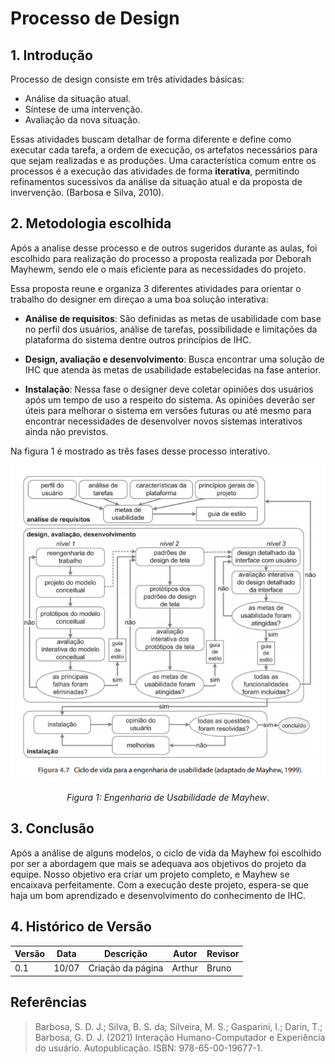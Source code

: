 # Processo de Design

## 1. Introdução

Processo de design consiste em três atividades básicas:

* Análise da situação atual.
* Síntese de uma intervenção.
* Avaliação da nova situação.

Essas atividades buscam detalhar de forma diferente e define como executar cada tarefa, a ordem de execução, os artefatos necessários para que sejam realizadas e as produções. Uma característica comum entre os processos é a execução das atividades de forma **iterativa**, permitindo refinamentos sucessivos da análise da situação atual e da proposta de invervenção. (Barbosa e Silva, 2010).

## 2. Metodologia escolhida

Após a analise desse processo e de outros sugeridos durante as aulas, foi escolhido para realização do processo a proposta realizada por Deborah Mayhewm, sendo ele o mais eficiente para as necessidades do projeto.

Essa proposta reune e organiza 3 diferentes atividades para orientar o trabalho do designer em direçao a uma boa solução interativa:

* **Análise de requisitos**: São definidas as metas de usabilidade com base no perfil dos usuários, análise de tarefas, possibilidade e limitações da plataforma do sistema dentre outros princípios de IHC.
  
* **Design, avaliação e desenvolvimento**: Busca encontrar uma solução de IHC que atenda às metas de usabilidade estabelecidas na fase anterior.

* **Instalação**: Nessa fase o designer deve coletar opiniões dos usuários após um tempo de uso a respeito do sistema. As opiniões deverão ser úteis para melhorar o sistema em versões futuras ou até mesmo para encontrar necessidades de desenvolver novos sistemas interativos ainda não previstos.

Na figura 1 é mostrado as três fases desse processo interativo.

<center>
<img src="../images/processo-de-design/processo-de-design.png">

*Figura 1: Engenharia de Usabilidade de Mayhew*.
</center>

## 3. Conclusão
Após a análise de alguns modelos, o ciclo de vida da Mayhew foi escolhido por ser a abordagem que mais se adequava aos objetivos do projeto da equipe. Nosso objetivo era criar um projeto completo, e Mayhew se encaixava perfeitamente. Com a execução deste projeto, espera-se que haja um bom aprendizado e desenvolvimento do conhecimento de IHC.

## 4. Histórico de Versão

| Versão    | Data | Descrição                 | Autor         | Revisor |
|-----------|------|---------------------------|---------------|---------|
| 0.1       |10/07 | Criação da página         | Arthur        | Bruno   |

## Referências

>Barbosa, S. D. J.; Silva, B. S. da; Silveira, M. S.; Gasparini, I.; Darin, T.; Barbosa, G. D. J. (2021) Interação Humano-Computador e Experiência do usuário. Autopublicação. ISBN: 978-65-00-19677-1.
